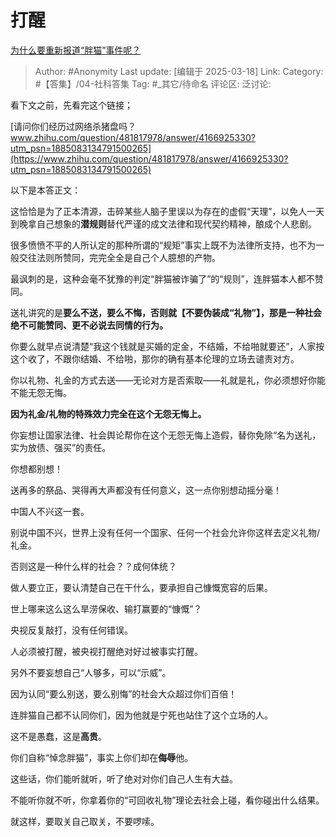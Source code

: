 # 打醒
[为什么要重新报道“胖猫”事件呢？](https://www.zhihu.com/question/15117246330/answer/126551898287)

> Author: #Anonymity
> Last update: [编辑于 2025-03-18]
> Link:
> Category: #【答集】/04-社科答集 
> Tag: #_其它/待命名 
> 评论区:
> 泛讨论:

看下文之前，先看完这个链接；

[请问你们经历过网络杀猪盘吗？​www.zhihu.com/question/481817978/answer/4166925330?utm_psn=1885083134791500265](https://www.zhihu.com/question/481817978/answer/4166925330?utm_psn=1885083134791500265)

以下是本答正文：

这恰恰是为了正本清源，击碎某些人脑子里误以为存在的虚假“天理”，以免人一天到晚拿自己想象的**潜规则**替代严谨的成文法律和现代契约精神，酿成个人悲剧。

很多愤愤不平的人所认定的那种所谓的“规矩”事实上既不为法律所支持，也不为一般交往法则所赞同，完完全全是自己个人臆想的产物。

最讽刺的是，这种会毫不犹豫的判定“胖猫被诈骗了”的“规则”，连胖猫本人都不赞同。

送礼讲究的是**要么不送，要么不悔，否则就【不要伪装成“礼物”】，那是一种社会绝不可能赞同、更不必说去同情的行为。**

你要么就早点说清楚“我这个钱就是买婚的定金，不结婚，不给啪就要还”，人家按这个收了，不跟你结婚、不给啪，那你的确有基本伦理的立场去谴责对方。

你以礼物、礼金的方式去送——无论对方是否索取——礼就是礼，你必须想好你能不能无怨无悔。

**因为礼金/礼物的特殊效力完全在这个无怨无悔上。**

你妄想让国家法律、社会舆论帮你在这个无怨无悔上造假，替你免除“名为送礼，实为放债、强买”的责任。

你想都别想！

送再多的祭品、哭得再大声都没有任何意义，这一点你别想动摇分毫！

中国人不兴这一套。

别说中国不兴，世界上没有任何一个国家、任何一个社会允许你这样去定义礼物/礼金。

否则这是一种什么样的社会？？成何体统？

做人要立正，要认清楚自己在干什么，要承担自己慷慨宽容的后果。

世上哪来这么这么旱涝保收、输打赢要的“慷慨”？

央视反复敲打，没有任何错误。

人必须被打醒，被央视打醒绝对好过被事实打醒。

另外不要妄想自己“人够多，可以“示威”。

因为认同“要么别送，要么别悔”的社会大众超过你们百倍！

连胖猫自己都不认同你们，因为他就是宁死也站住了这个立场的人。

这不是愚蠢，这是**高贵**。

你们自称“悼念胖猫”，事实上你们却在**侮辱**他。

这些话，你们能听就听，听了绝对对你们自己人生有大益。

不能听你就不听，你拿着你的“可回收礼物”理论去社会上碰，看你碰出什么结果。

就这样，要取关自己取关，不要啰嗦。
